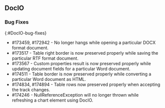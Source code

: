 ## DocIO

### Bug Fixes
{:#DocIO-bug-fixes}

* \#173459, \#172942 - No longer hangs while opening a particular DOCX format document.
* \#173517 - Table right border is now preserved properly while saving the particular RTF format document.
* \#173567 - Custom properties result is now preserved properly while updating document fields for a particular Word document.
* \#174511 - Table border is now preserved properly while converting a particular Word document as HTML.
* \#174834,  \#174894 - Table rows now preserved properly when accepting the track changes.
* \#174246 - NullReferenceException will no longer thrown while refreshing a chart element using DocIO.
